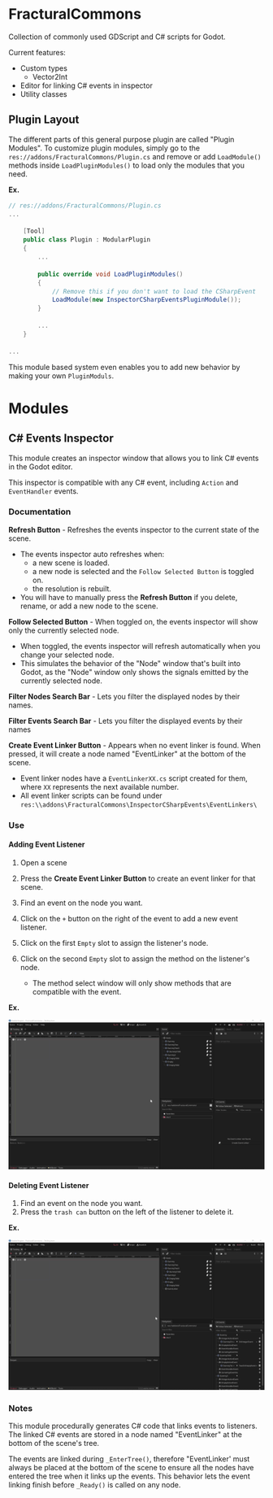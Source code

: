 # FracturalCommons

Collection of commonly used GDScript and C# scripts for Godot.

Current features:
- Custom types
  - Vector2Int
- Editor for linking C# events in inspector
- Utility classes

## Plugin Layout
The different parts of this general purpose plugin are called "Plugin Modules". To customize plugin modules, simply go to the `res://addons/FracturalCommons/Plugin.cs` and remove or add `LoadModule()` methods inside `LoadPluginModules()` to load only the modules that you need.

**Ex.**

```C#
// res://addons/FracturalCommons/Plugin.cs
...

    [Tool]
    public class Plugin : ModularPlugin
    {
        ...

        public override void LoadPluginModules()
        {
            // Remove this if you don't want to load the CSharpEvent
            LoadModule(new InspectorCSharpEventsPluginModule());
        }

        ...
    }

...
```

This module based system even enables you to add new behavior by making your own `PluginModuls`.

# Modules

## C# Events Inspector

This module creates an inspector window that allows you to link C# events in the Godot editor.

This inspector is compatible with any C# event, including `Action` and `EventHandler` events.

### Documentation

**Refresh Button** - Refreshes the events inspector to the current state of the scene. 

- The events inspector auto refreshes when:
    - a new scene is loaded.
    - a new node is selected and the `Follow Selected Button` is toggled on.
    - the resolution is rebuilt.
- You will have to manually press the **Refresh Button** if you delete, rename, or add a new node to the scene.  

**Follow Selected Button** - When toggled on, the events inspector will show only the currently selected node.

- When toggled, the events inspector will refresh automatically when you change your selected node.
- This simulates the behavior of the "Node" window that's built into Godot, as the "Node" window only shows the signals emitted by the currently selected node.

**Filter Nodes Search Bar** - Lets you filter the displayed nodes by their names.

**Filter Events Search Bar** - Lets you filter the displayed events by their names

**Create Event Linker Button** - Appears when no event linker is found. When pressed, it will create a node named "EventLinker" at the bottom of the scene.

- Event linker nodes have a `EventLinkerXX.cs` script created for them, where `XX` represents the next available number.
- All event linker scripts can be found under `res:\\addons\FracturalCommons\InspectorCSharpEvents\EventLinkers\`

### Use

#### Adding Event Listener
1. Open a scene
2. Press the **Create Event Linker Button** to create an event linker for that scene.
3. Find an event on the node you want.
4. Click on the `+` button on the right of the event to add a new event listener.
5. Click on the first `Empty` slot to assign the listener's node.
6. Click on the second `Empty` slot to assign the method on the listener's node.
    
    - The method select window will only show methods that are compatible with the event.

**Ex.**

![CSharp events inspector in action.](readme-assets/fractural_commons_csharp_events_inspector.gif)

#### Deleting Event Listener

1. Find an event on the node you want.
2. Press the `trash can` button on the left of the listener to delete it.

**Ex.**

![Event deletion demonstration.](readme-assets/fractural_commons_csharp_events_inspector_deletion.gif)

### Notes

This module procedurally generates C# code that links events to listeners. The linked C# events are stored in a node named "EventLinker" at the bottom of the scene's tree.

The events are linked during `_EnterTree()`, therefore "EventLinker' must always be placed at the bottom of the scene to ensure all the nodes have entered the tree when it links up the events. This behavior lets the event linking finish before `_Ready()` is called on any node.